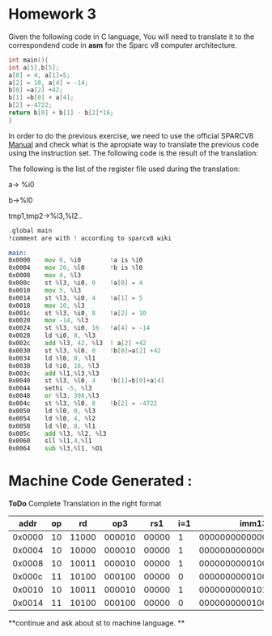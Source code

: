 # Homework 3

Given the following code in C language, You will need to translate it to the correspondend code in **asm** for the Sparc v8 computer architecture. 

```C
int main(){
int a[5],b[5];
a[0] = 4, a[1]=5;
a[2] = 10, a[4] = -14;
b[0] =a[2] +42;
b[1] =b[0] + a[4];
b[2] =-4722;
return b[0] + b[1] - b[2]*16; 
}
```

In order to do the previous exercise, we need to use the official SPARCV8 [Manual](www.gaisler.com/doc/sparcv8.pdf) and check what is the apropiate way to translate the previous code using the instruction set.
The following code is the result of the translation:

The following is the list of the register file used during the translation:

a→ %i0

b→%l0

tmp1,tmp2→%l3,%l2..

```asm
.global main 
!comment are with ! according to sparcv8 wiki

main: 
0x0000    mov 0, %i0        !a is %i0 
0x0004    mov 20, %l0       !b is %l0
0x0008    mov 4, %l3
0x000c    st %l3, %i0, 0    !a[0] = 4
0x0010    mov 5, %l3
0x0014    st %l3, %i0, 4    !a[1] = 5
0x0018    mov 10, %l3
0x001c    st %l3, %i0, 8    !a[2] = 10
0x0020    mov -14, %l3
0x0024    st %l3, %i0, 16   !a[4] = -14
0x0028    ld %i0, 8, %l3
0x002c    add %l3, 42, %l3  ! a[2] +42
0x0030    st %l3, %l0, 0    !b[0]=a[2] +42
0x0034    ld %l0, 0, %l1 
0x0038    ld %i0, 16, %l3
0x003c    add %l1,%l3,%l3
0x0040    st %l3, %l0, 4    !b[1]=b[0]+a[4]
0x0044    sethi -5, %l3
0x0048    or %l3, 398,%l3 
0x004c    st %l3, %l0, 8    !b[2] = -4722
0x0050    ld %l0, 0, %l3
0x0054    ld %l0, 4, %l2
0x0058    ld %l0, 8, %l1
0x005c    add %l3, %l2, %l3 
0x0060    sll %l1,4,%l1    
0x0064    sub %l3,%l1, %O1
```
# Machine Code Generated :

**ToDo** Complete Translation in the right
format


addr| op  | rd  | op3  | rs1  | i=1  | imm13   |
|---|---|---|---|---|---|---:|
|0x0000| 10  | 11000  |000010   |00000   | 1  |0000000000000 |
|0x0004| 10  | 10000  |000010   |00000   | 1  |0000000000000 |
|0x0008| 10  | 10011  |000010   |00000   | 1  |0000000000100 | 
|0x000c| 11  | 10100  |000100   |00000   | 0  |0000000000100|
|0x0010| 10  | 10011  |000010   |00000   | 1  |0000000000101| 
|0x0014| 11  | 10100  |000100   |00000   | 0  |0000000000100|

**continue and ask about st to machine language. **
